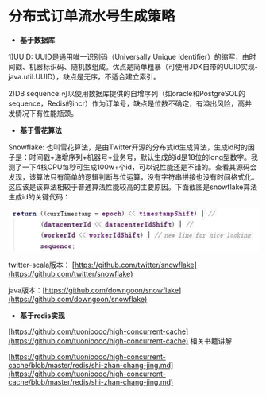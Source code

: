# 分布式订单流水号生成策略

* **基于数据库**

1\)UUID: UUID是通用唯一识别码（Universally Unique Identifier）的缩写，由时间戳、机器标识码、随机数组成。优点是简单粗暴（可使用JDK自带的UUID实现- java.util.UUID），缺点是无序，不适合建立索引。

2\)DB sequence:可以使用数据库提供的自增序列（如oracle和PostgreSQL的sequence，Redis的incr）作为订单号，缺点是位数不确定，有溢出风险，高并发情况下有性能瓶颈。

* **基于雪花算法**

Snowflake: 也叫雪花算法，是由Twitter开源的分布式id生成算法，生成id时的因子是：时间戳+递增序列+机器号+业务号，默认生成的id是18位的long型数字。我测了一下4核CPU每秒可生成100w+个id，可以说性能还是不错的。查看其源码会发现，该算法只有简单的逻辑判断与位运算，没有字符串拼接也没有时间格式化。这应该是该算法相较于普通算法性能较高的主要原因。下面截图是snowflake算法生成id的关键代码：

![](.gitbook/assets/import-snowflake.png)

twitter-scala版本： [https://github.com/twitter/snowflake](https://github.com/twitter/snowflake)

java版本：[https://github.com/downgoon/snowflake](https://github.com/downgoon/snowflake)

* **基于redis实现**

[https://github.com/tuonioooo/high-concurrent-cache](https://github.com/tuonioooo/high-concurrent-cache) 相关书籍讲解

[https://github.com/tuonioooo/high-concurrent-cache/blob/master/redis/shi-zhan-chang-jing.md](https://github.com/tuonioooo/high-concurrent-cache/blob/master/redis/shi-zhan-chang-jing.md)

